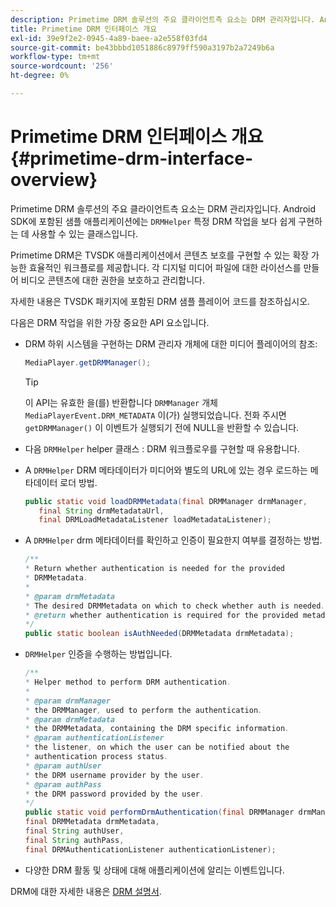 ```yaml
---
description: Primetime DRM 솔루션의 주요 클라이언트측 요소는 DRM 관리자입니다. Android SDK에 포함된 샘플 애플리케이션에는 특정 DRM 작업을 보다 쉽게 구현하는 데 사용할 수 있는 DRMHelper 클래스도 포함되어 있습니다.
title: Primetime DRM 인터페이스 개요
exl-id: 39e9f2e2-0945-4a89-baee-a2e558f03fd4
source-git-commit: be43bbbd1051886c8979ff590a3197b2a7249b6a
workflow-type: tm+mt
source-wordcount: '256'
ht-degree: 0%

---
```


# Primetime DRM 인터페이스 개요 {#primetime-drm-interface-overview}

Primetime DRM 솔루션의 주요 클라이언트측 요소는 DRM 관리자입니다. Android SDK에 포함된 샘플 애플리케이션에는 `DRMHelper` 특정 DRM 작업을 보다 쉽게 구현하는 데 사용할 수 있는 클래스입니다.

<!--<a id="section_4DD54E085AB345FE9BE00865E56B28DB"></a>-->

Primetime DRM은 TVSDK 애플리케이션에서 콘텐츠 보호를 구현할 수 있는 확장 가능한 효율적인 워크플로를 제공합니다. 각 디지털 미디어 파일에 대한 라이선스를 만들어 비디오 콘텐츠에 대한 권한을 보호하고 관리합니다.

자세한 내용은 TVSDK 패키지에 포함된 DRM 샘플 플레이어 코드를 참조하십시오.

다음은 DRM 작업을 위한 가장 중요한 API 요소입니다.

* DRM 하위 시스템을 구현하는 DRM 관리자 개체에 대한 미디어 플레이어의 참조:

   ```java
   MediaPlayer.getDRMManager();
   ```

   >[!TIP]
   >
   >이 API는 유효한 을(를) 반환합니다 `DRMManager` 개체 `MediaPlayerEvent.DRM_METADATA` 이(가) 실행되었습니다. 전화 주시면 `getDRMManager()` 이 이벤트가 실행되기 전에 NULL을 반환할 수 있습니다.

* 다음 `DRMHelper` helper 클래스 : DRM 워크플로우를 구현할 때 유용합니다.
* A `DRMHelper` DRM 메타데이터가 미디어와 별도의 URL에 있는 경우 로드하는 메타데이터 로더 방법.

   ```java
   public static void loadDRMMetadata(final DRMManager drmManager,  
      final String drmMetadataUrl,  
      final DRMLoadMetadataListener loadMetadataListener);
   ```

* A `DRMHelper` drm 메타데이터를 확인하고 인증이 필요한지 여부를 결정하는 방법.

   ```java
   /** 
   * Return whether authentication is needed for the provided 
   * DRMMetadata. 
   * 
   * @param drmMetadata 
   * The desired DRMMetadata on which to check whether auth is needed. 
   * @return whether authentication is required for the provided metadata 
   */ 
   public static boolean isAuthNeeded(DRMMetadata drmMetadata);
   ```

* `DRMHelper` 인증을 수행하는 방법입니다.

   ```java
   /** 
   * Helper method to perform DRM authentication. 
   * 
   * @param drmManager 
   * the DRMManager, used to perform the authentication. 
   * @param drmMetadata 
   * the DRMMetadata, containing the DRM specific information. 
   * @param authenticationListener 
   * the listener, on which the user can be notified about the 
   * authentication process status. 
   * @param authUser 
   * the DRM username provider by the user. 
   * @param authPass 
   * the DRM password provided by the user. 
   */ 
   public static void performDrmAuthentication(final DRMManager drmManager,  
   final DRMMetadata drmMetadata,  
   final String authUser,  
   final String authPass,  
   final DRMAuthenticationListener authenticationListener);
   ```

* 다양한 DRM 활동 및 상태에 대해 애플리케이션에 알리는 이벤트입니다.

DRM에 대한 자세한 내용은 [DRM 설명서](https://helpx.adobe.com/primetime/user-guide.html).
